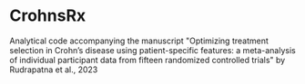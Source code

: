 # CrohnsRx
Analytical code accompanying the manuscript "Optimizing treatment selection in Crohn’s disease using patient-specific features: a meta-analysis of individual participant data from fifteen randomized controlled trials" by Rudrapatna et al., 2023
